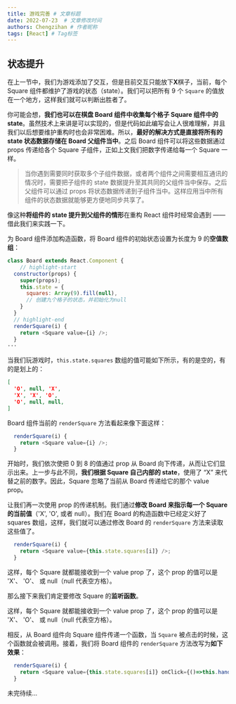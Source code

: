 ```yaml
---
title: 游戏完善 # 文章标题
date: 2022-07-23  # 文章修改时间
authors: Chengzihan # 作者昵称
tags: [React] # Tag标签
---
```

## 状态提升

在上一节中，我们为游戏添加了交互，但是目前交互只能放下**X**棋子，当前，每个 Square 组件都维护了游戏的状态（state）。我们可以把所有 9 个 `Square` 的值放在一个地方，这样我们就可以判断出胜者了。  

你可能会想，**我们也可以在棋盘 Board 组件中收集每个格子 Square 组件中的 state**。虽然技术上来讲是可以实现的，但是代码如此编写会让人很难理解，并且我们以后想要维护重构时也会非常困难。所以，**最好的解决方式是直接将所有的 state 状态数据存储在 Board 父组件当中**。之后 Board 组件可以将这些数据通过 props 传递给各个 Square 子组件，正如上文我们把数字传递给每一个 Square 一样。  

>当你遇到需要同时获取多个子组件数据，或者两个组件之间需要相互通讯的情况时，需要把子组件的 state 数据提升至其共同的父组件当中保存。之后父组件可以通过 props 将状态数据传递到子组件当中。这样应用当中所有组件的状态数据就能够更方便地同步共享了。

像这种**将组件的 state 提升到父组件的情形**在重构 React 组件时经常会遇到 —— 借此我们来实践一下。  

为 Board 组件添加构造函数，将 Board 组件的初始状态设置为长度为 9 的**空值数组**：  

```js
class Board extends React.Component {
    // highlight-start
  constructor(props) {
    super(props);
    this.state = {
      squares: Array(9).fill(null),
      // 创建九个格子的状态，并初始化为null
    }
  }
  // highlight-end
  renderSquare(i) {
    return <Square value={i} />;
  }
···
```

当我们玩游戏时，`this.state.squares` 数组的值可能如下所示，有的是空的，有的是划上的：  

```json
[
  'O', null, 'X',
  'X', 'X', 'O',
  'O', null, null,
]
```

Board 组件当前的 `renderSquare` 方法看起来像下面这样：  

```js
  renderSquare(i) {
    return <Square value={i} />;
  }
```

开始时，我们依次使把 0 到 8 的值通过 prop 从 Board 向下传递，从而让它们显示出来。上一步与此不同，**我们根据 Square 自己内部的 state**，使用了 “X” 来代替之前的数字。因此，Square 忽略了当前从 Board 传递给它的那个 value prop。  

让我们再一次使用 prop 的传递机制。我们通过**修改 Board 来指示每一个 Square 的当前值**（'X', 'O', 或者 null）。我们在 Board 的构造函数中已经定义好了 squares 数组，这样，我们就可以通过修改 Board 的 `renderSquare` 方法来读取这些值了。  

```js
  renderSquare(i) {
    return <Square value={this.state.squares[i]} />;
  }
```

这样，每个 Square 就都能接收到一个 value prop 了，这个 prop 的值可以是 'X'、 'O'、 或 null（null 代表空方格）。  

那么接下来我们肯定要修改 Square 的**监听函数**。  

这样，每个 Square 就都能接收到一个 value prop 了，这个 prop 的值可以是 'X'、 'O'、 或 null（null 代表空方格）。  

相反，从 Board 组件向 Square 组件传递一个函数，当 `Square` 被点击的时候，这个函数就会被调用。接着，我们将 Board 组件的 `renderSquare` 方法改写为**如下效果**：  

```js
  renderSquare(i) {
    return <Square value={this.state.squares[i]} onClick={()=>this.handleClick(i)} />;
  }
```

未完待续...
